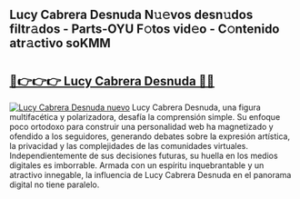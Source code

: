 ## Lucy Cabrera Desnuda N𝚞𝚎vos desn𝚞dos filtr𝚊dos - Parts-OYU F𝚘tos vid𝚎o - C𝚘ntenido atr𝚊ctivo soKMM

# <h2><a href="http://mb4yyr.tromn.icu/?c=Lucy+Cabrera+Desnuda">🔗👉👉👉 Lucy Cabrera Desnuda 🔗🔗</a></h2>

[![Lucy Cabrera Desnuda nuevo](https://i.imgur.com/pEAQMta.gif)](http://mb4yyr.tromn.icu/?c=Lucy+Cabrera+Desnuda)
Lucy Cabrera Desnuda, una figura multifacética y polarizadora, desafía la comprensión simple. Su enfoque poco ortodoxo para construir una personalidad web ha magnetizado y ofendido a los seguidores, generando debates sobre la expresión artística, la privacidad y las complejidades de las comunidades virtuales. Independientemente de sus decisiones futuras, su huella en los medios digitales es imborrable. Armada con un espíritu inquebrantable y un atractivo innegable, la influencia de Lucy Cabrera Desnuda en el panorama digital no tiene paralelo.
